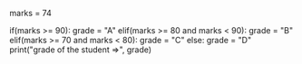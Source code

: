 marks = 74

if(marks >= 90):
    grade = "A"
elif(marks >= 80 and marks < 90):
    grade = "B"
elif(marks >= 70 and marks < 80):
    grade = "C"
else:
    grade = "D"
    print("grade of the student =>", grade)
